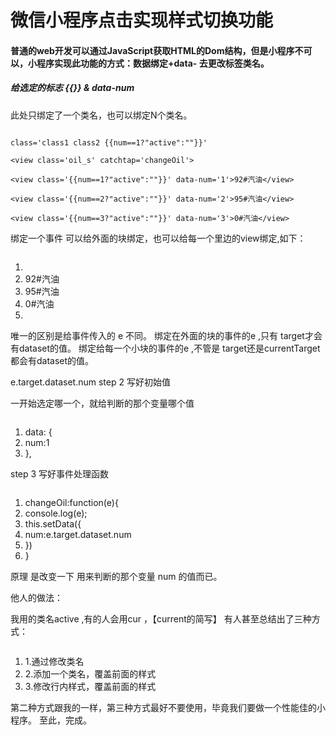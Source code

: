 # 微信小程序点击实现样式切换功能

#### 普通的web开发可以通过JavaScript获取HTML的Dom结构，但是小程序不可以，小程序实现此功能的方式：数据绑定+data- 去更改标签类名。

##### 给选定的标志 {{}} & data-num

此处只绑定了一个类名，也可以绑定N个类名。

 

```Whtml

```

`class='class1 class2 {{num==1?"active":""}}'`

`<view class='oil_s' catchtap='changeOil'>`

`<view class='{{num==1?"active":""}}' data-num='1'>92#汽油</view>`

`<view class='{{num==2?"active":""}}' data-num='2'>95#汽油</view>`

`<view class='{{num==3?"active":""}}' data-num='3'>0#汽油</view>`

绑定一个事件 可以给外面的块绑定，也可以给每一个里边的view绑定,如下：

 

```

```

1. <view class='oil_s' >
2. <view class='{{num==1?"active":""}}' data-num='1' catchtap='changeOil'>92#汽油</view>
3. <view class='{{num==2?"active":""}}' data-num='2' catchtap='changeOil'>95#汽油</view>
4. <view class='{{num==3?"active":""}}' data-num='3' catchtap='changeOil'>0#汽油</view>
5. </view>

唯一的区别是给事件传入的 e 不同。  绑定在外面的块的事件的e ,只有 target才会有dataset的值。  绑定给每一个小块的事件的e ,不管是 target还是currentTarget都会有dataset的值。 

 

e.target.dataset.num  step 2 写好初始值

一开始选定哪一个，就给判断的那个变量哪个值

 

```

```

1. data: {
2. num:1
3. },

step 3 写好事件处理函数

 

```

```

1. changeOil:function(e){
2. console.log(e);
3. this.setData({
4. num:e.target.dataset.num
5. })
6. }

原理 是改变一下 用来判断的那个变量 num 的值而已。

他人的做法：

我用的类名active ,有的人会用cur ，【current的简写】  有人甚至总结出了三种方式：

 

```

```

1. 1.通过修改类名 <view class="{{className}}"></view>
2. 2.添加一个类名，覆盖前面的样式 <view class="helplist {{cur}}"></view>
3. 3.修改行内样式，覆盖前面的样式 <view class="helplist" style="{{currentStyle}}"></view>

第二种方式跟我的一样，第三种方式最好不要使用，毕竟我们要做一个性能佳的小程序。  至此，完成。 